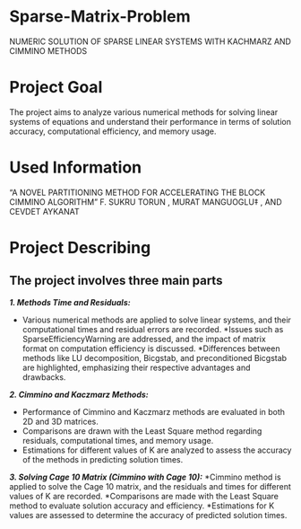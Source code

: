 # Sparse-Matrix-Problem
NUMERIC SOLUTION OF SPARSE LINEAR SYSTEMS WITH KACHMARZ AND CIMMINO METHODS
#  Project Goal
The project aims to analyze various numerical methods for solving linear systems of equations and understand their performance in terms of solution accuracy, computational efficiency, and memory usage.
# Used Information
“A NOVEL PARTITIONING METHOD FOR ACCELERATING THE BLOCK CIMMINO ALGORITHM” F. SUKRU TORUN , MURAT MANGUOGLU‡ , AND CEVDET AYKANAT
# Project Describing
## The project involves three main parts ##
***1.	Methods Time and Residuals:***
*	Various numerical methods are applied to solve linear systems, and their computational times and residual errors are recorded.
*Issues such as SparseEfficiencyWarning are addressed, and the impact of matrix format on computation efficiency is discussed.
*Differences between methods like LU decomposition, Bicgstab, and preconditioned Bicgstab are highlighted, emphasizing their respective advantages and drawbacks.

***2.	Cimmino and Kaczmarz Methods:***
*	Performance of Cimmino and Kaczmarz methods are evaluated in both 2D and 3D matrices.
*	Comparisons are drawn with the Least Square method regarding residuals, computational times, and memory usage.
*	Estimations for different values of K are analyzed to assess the accuracy of the methods in predicting solution times.

***3.	Solving Cage 10 Matrix (Cimmino with Cage 10):***
*Cimmino method is applied to solve the Cage 10 matrix, and the residuals and times for different values of K are recorded.
*Comparisons are made with the Least Square method to evaluate solution accuracy and efficiency.
*Estimations for K values are assessed to determine the accuracy of predicted solution times.

